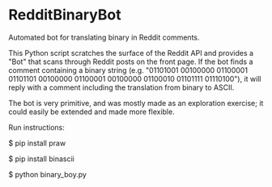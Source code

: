 # RedditBinaryBot
Automated bot for translating binary in Reddit comments.

This Python script scratches the surface of the Reddit API and provides a "Bot" that scans through Reddit posts on the front page.  If the bot finds a comment containing a binary string (e.g. "01101001 00100000 01100001 01101101 00100000 01100001 00100000 01100010 01101111 01110100"), it will reply with a comment including the translation from binary to ASCII.

The bot is very primitive, and was mostly made as an exploration exercise; it could easily be extended and made more flexible.

Run instructions:

$ pip install praw

$ pip install binascii

$ python binary_boy.py
